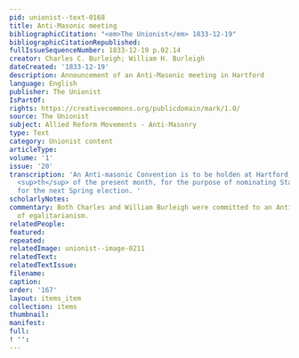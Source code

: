 ```yaml
---
pid: unionist--text-0168
title: Anti-Masonic meeting
bibliographicCitation: "<em>The Unionist</em> 1833-12-19"
bibliographicCitationRepublished: 
fullIssueSequenceNumber: 1833-12-19 p.02.14
creator: Charles C. Burleigh; William H. Burleigh
dateCreated: '1833-12-19'
description: Announcement of an Anti-Masonic meeting in Hartford
language: English
publisher: The Unionist
IsPartOf: 
rights: https://creativecommons.org/publicdomain/mark/1.0/
source: The Unionist
subject: Allied Reform Movements - Anti-Masonry
type: Text
category: Unionist content
articleType: 
volume: '1'
issue: '20'
transcription: 'An Anti-masonic Convention is to be holden at Hartford, on the 25
  <sup>th</sup> of the present month, for the purpose of nominating State officers
  for the next Spring election. '
scholarlyNotes: 
commentary: Both Charles and William Burleigh were committed to an Anti-Masonic politics
  of egalitarianism.
relatedPeople: 
featured: 
repeated: 
relatedImage: unionist--image-0211
relatedText: 
relatedTextIssue: 
filename: 
caption: 
order: '167'
layout: items_item
collection: items
thumbnail: 
manifest: 
full: 
! '': 
---
```


